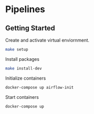 # Pipelines

## Getting Started

Create and activate virtual enviornment.

```bash
make setup

```

Install packages

```bash
make install-dev
```

Initialize containers

```bash
docker-compose up airflow-init
```

Start containers

```bash
docker-compose up
```
